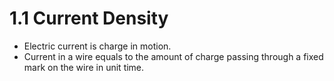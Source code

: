 # 1.1 Current Density

* Electric current is charge in motion. 
* Current in a wire equals to the amount of charge passing through a fixed mark on the wire in unit time.